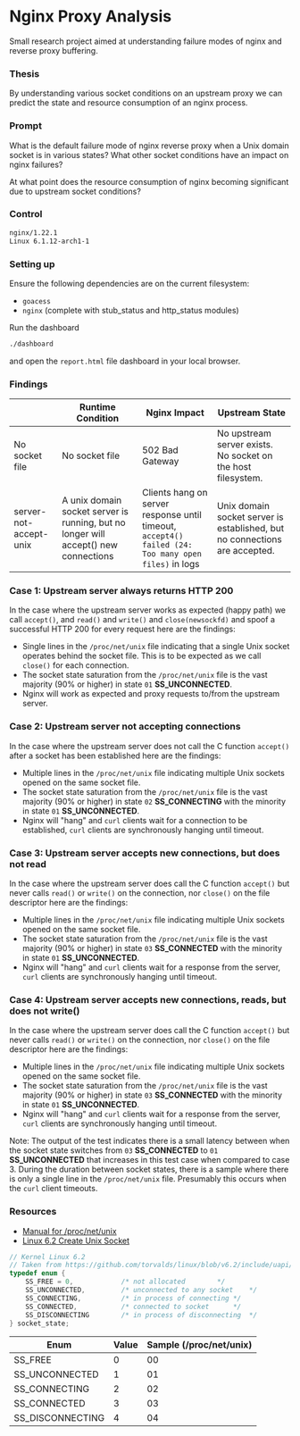# Nginx Proxy Analysis

Small research project aimed at understanding failure modes of nginx and reverse proxy buffering. 

### Thesis

By understanding various socket conditions on an upstream proxy we can predict the state and resource consumption of an nginx process. 

### Prompt

What is the default failure mode of nginx reverse proxy when a Unix domain socket is in various states? What other socket conditions have an impact on nginx failures?

At what point does the resource consumption of nginx becoming significant due to upstream socket conditions?

### Control

```bash
nginx/1.22.1
Linux 6.1.12-arch1-1
```

### Setting up

Ensure the following dependencies are on the current filesystem:

 - `goacess`
 - `nginx` (complete with stub_status and http_status modules)

Run the dashboard

```bash
./dashboard
```

and open the `report.html` file dashboard in your local browser.

### Findings 

|                 | Runtime Condition                                                                   | Nginx Impact                                                                                         | Upstream State                                                             |
|-----------------|-------------------------------------------------------------------------------------|------------------------------------------------------------------------------------------------------|----------------------------------------------------------------------------|
| No socket file  | No socket file                                                                      | 502 Bad Gateway                                                                                      | No upstream server exists. No socket on the host filesystem.               |
| server-not-accept-unix | A unix domain socket server is running, but no longer will accept() new connections | Clients hang on server response until timeout, ` accept4() failed (24: Too many open files)` in logs | Unix domain socket server is established, but no connections are accepted. |

### Case 1: Upstream server always returns HTTP 200 

In the case where the upstream server works as expected (happy path) we call `accept()`, and `read()` and `write()` and `close(newsockfd)` and spoof a successful HTTP 200 for every request here are the findings:

 - Single lines in the `/proc/net/unix` file indicating that a single Unix socket operates behind the socket file. This is to be expected as we call `close()` for each connection.
 - The socket state saturation from the `/proc/net/unix` file is the vast majority (90% or higher) in state `01` **SS_UNCONNECTED**.
 - Nginx will work as expected and proxy requests to/from the upstream server.

### Case 2: Upstream server not accepting connections

In the case where the upstream server does not call the C function `accept()` after a socket has been established here are the findings:

 - Multiple lines in the `/proc/net/unix` file indicating multiple Unix sockets opened on the same socket file.
 - The socket state saturation from the `/proc/net/unix` file is the vast majority (90% or higher) in state `02` **SS_CONNECTING** with the minority in state `01` **SS_UNCONNECTED**.
 - Nginx will "hang" and `curl` clients wait for a connection to be established, `curl` clients are synchronously hanging until timeout.

### Case 3: Upstream server accepts new connections, but does not read

In the case where the upstream server does call the C function `accept()` but never calls `read()` or  `write()` on the connection, nor `close()` on the file descriptor here are the findings:

- Multiple lines in the `/proc/net/unix` file indicating multiple Unix sockets opened on the same socket file.
- The socket state saturation from the `/proc/net/unix` file is the vast majority (90% or higher) in state `03` **SS_CONNECTED** with the minority in state `01` **SS_UNCONNECTED**.
- Nginx will "hang" and `curl` clients wait for a response from the server, `curl` clients are synchronously hanging until timeout.

### Case 4: Upstream server accepts new connections, reads, but does not write()

In the case where the upstream server does call the C function `accept()` but never calls `read()` or  `write()` on the connection, nor `close()` on the file descriptor here are the findings:

- Multiple lines in the `/proc/net/unix` file indicating multiple Unix sockets opened on the same socket file.
- The socket state saturation from the `/proc/net/unix` file is the vast majority (90% or higher) in state `03` **SS_CONNECTED** with the minority in state `01` **SS_UNCONNECTED**.
- Nginx will "hang" and `curl` clients wait for a response from the server, `curl` clients are synchronously hanging until timeout.

Note: The output of the test indicates there is a small latency between when the socket state switches from `03` **SS_CONNECTED** to `01` **SS_UNCONNECTED** that increases in this test case when compared to case 3. During the duration between socket states, there is a sample where there is only a single line in the `/proc/net/unix` file. Presumably this occurs when the `curl` client timeouts.



### Resources

 - [Manual for /proc/net/unix](https://man7.org/linux/man-pages/man5/proc.5.html)
 - [Linux 6.2 Create Unix Socket](https://github.com/torvalds/linux/blob/v6.2/net/unix/af_unix.c#L995)

```c 
// Kernel Linux 6.2
// Taken from https://github.com/torvalds/linux/blob/v6.2/include/uapi/linux/net.h
typedef enum {
	SS_FREE = 0,			/* not allocated		*/
	SS_UNCONNECTED,			/* unconnected to any socket	*/
	SS_CONNECTING,			/* in process of connecting	*/
	SS_CONNECTED,			/* connected to socket		*/
	SS_DISCONNECTING		/* in process of disconnecting	*/
} socket_state;
```

| Enum             | Value | Sample (/proc/net/unix) |
|------------------|-------|-------------------------|
| SS_FREE          | 0     | 00                      |
| SS_UNCONNECTED   | 1     | 01                      |
| SS_CONNECTING    | 2     | 02                      |
| SS_CONNECTED     | 3     | 03                      |
| SS_DISCONNECTING | 4     | 04                      |

